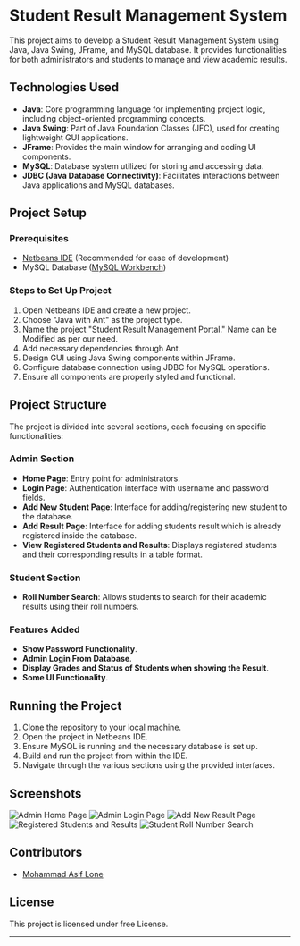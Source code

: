 # Student Result Management System

This project aims to develop a Student Result Management System using Java, Java Swing, JFrame, and MySQL database. It provides functionalities for both administrators and students to manage and view academic results.

## Technologies Used
- **Java**: Core programming language for implementing project logic, including object-oriented programming concepts.
- **Java Swing**: Part of Java Foundation Classes (JFC), used for creating lightweight GUI applications.
- **JFrame**: Provides the main window for arranging and coding UI components.
- **MySQL**: Database system utilized for storing and accessing data.
- **JDBC (Java Database Connectivity)**: Facilitates interactions between Java applications and MySQL databases.

## Project Setup

### Prerequisites
- [Netbeans IDE](https://netbeans.apache.org/download/index.html) (Recommended for ease of development)
- MySQL Database ([MySQL Workbench](https://dev.mysql.com/downloads/windows/installer/8.0.html))

### Steps to Set Up Project
1. Open Netbeans IDE and create a new project.
2. Choose "Java with Ant" as the project type.
3. Name the project "Student Result Management Portal." Name can be Modified as per our need.
4. Add necessary dependencies through Ant.
5. Design GUI using Java Swing components within JFrame.
6. Configure database connection using JDBC for MySQL operations.
7. Ensure all components are properly styled and functional.

## Project Structure

The project is divided into several sections, each focusing on specific functionalities:

### Admin Section
- **Home Page**: Entry point for administrators.
- **Login Page**: Authentication interface with username and password fields.
- **Add New Student Page**: Interface for adding/registering new student to the database.
- **Add Result Page**: Interface for adding students result which is already registered inside the database.
- **View Registered Students and Results**: Displays registered students and their corresponding results in a table format.

### Student Section
- **Roll Number Search**: Allows students to search for their academic results using their roll numbers.

### Features Added
- **Show Password Functionality**.
- **Admin Login From Database**.
- **Display Grades and Status of Students when showing the Result**.
- **Some UI Functionality**.

## Running the Project

1. Clone the repository to your local machine.
2. Open the project in Netbeans IDE.
3. Ensure MySQL is running and the necessary database is set up.
4. Build and run the project from within the IDE.
5. Navigate through the various sections using the provided interfaces.

## Screenshots

![Admin Home Page](/images/admin_home.png)
![Admin Login Page](/images/admin_login.png)
![Add New Result Page](/images/add_result.png)
![Registered Students and Results](/images/registered_students.png)
![Student Roll Number Search](/images/student_search.png)

## Contributors

- [Mohammad Asif Lone](https://github.com/loneasif88)

## License

This project is licensed under free License.

---


